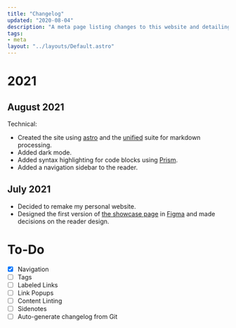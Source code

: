 ```yaml
---
title: "Changelog"
updated: "2020-08-04"
description: "A meta page listing changes to this website and detailing plans for future ones."
tags:
- meta
layout: "../layouts/Default.astro"
---
```


# 2021

## August 2021

Technical:
- Created the site using [astro](https://astro.build) and the [unified](https://unifiedjs.com) suite for markdown processing.
- Added dark mode.
- Added syntax highlighting for code blocks using [Prism](https://prismjs.com).
- Added a navigation sidebar to the reader.

## July 2021

- Decided to remake my personal website.
- Designed the first version of [the showcase page](/) in [Figma](https://figma.com) and made decisions on the reader design.

# To-Do

- [X] Navigation
- [ ] Tags
- [ ] Labeled Links
- [ ] Link Popups
- [ ] Content Linting
- [ ] Sidenotes
- [ ] Auto-generate changelog from Git
